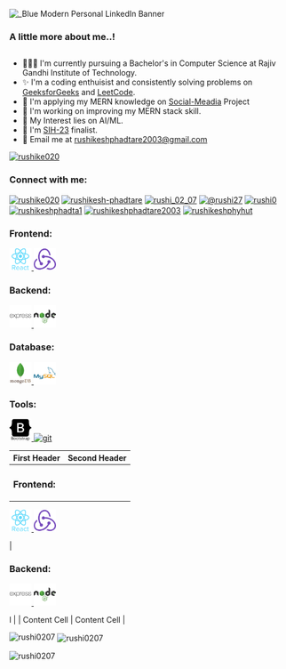![_Blue Modern Personal LinkedIn Banner](https://github.com/Rushi0207/rushikeshphadtare/assets/113949814/f928dec5-1c41-4b85-9c31-e6fc959d6dd3)

### A little more about me..!  
##
* 👨🏻‍🎓 I'm currently pursuing a Bachelor's in Computer Science at Rajiv Gandhi Institute of Technology.
* ✨ I'm a coding enthuisist and consistently solving problems on [GeeksforGeeks](https://auth.geeksforgeeks.org/user/rushikeshphyhut/?utm_source=geeksforgeeks&utm_medium=my_profile&utm_campaign=auth_user) and [LeetCode](https://leetcode.com/rushikeshphadtare2003/).
* 🌱 I'm applying my MERN knowledge on [Social-Meadia](https://github.com/Rushi0207/Social-Meadia.git) Project
* 🌱 I'm working on improving my MERN stack skill.
* 🔭 My Interest lies on AI/ML.
* 🌟 I'm [SIH-23](https://www.linkedin.com/in/rushikesh-phadtare-76b314248/) finalist.
* 📧 Email me at rushikeshphadtare2003@gmail.com



<p align="left"> <a href="https://twitter.com/rushike020" target="blank"><img src="https://img.shields.io/twitter/follow/rushike020?logo=twitter&style=for-the-badge" alt="rushike020" /></a> </p>

<h3 align="left">Connect with me:</h3>
<p align="left">
<a href="https://twitter.com/rushike020" target="blank"><img align="center" src="https://raw.githubusercontent.com/rahuldkjain/github-profile-readme-generator/master/src/images/icons/Social/twitter.svg" alt="rushike020" height="30" width="40" /></a>
<a href="https://linkedin.com/in/rushikesh-phadtare" target="blank"><img align="center" src="https://raw.githubusercontent.com/rahuldkjain/github-profile-readme-generator/master/src/images/icons/Social/linked-in-alt.svg" alt="rushikesh-phadtare" height="30" width="40" /></a>
<a href="https://instagram.com/rushi_02_07" target="blank"><img align="center" src="https://raw.githubusercontent.com/rahuldkjain/github-profile-readme-generator/master/src/images/icons/Social/instagram.svg" alt="rushi_02_07" height="30" width="40" /></a>
<a href="https://hashnode.com/@rushi27" target="blank"><img align="center" src="https://raw.githubusercontent.com/rahuldkjain/github-profile-readme-generator/master/src/images/icons/Social/hashnode.svg" alt="@rushi27" height="30" width="40" /></a>
<a href="https://www.codechef.com/users/rushi0" target="blank"><img align="center" src="https://cdn.jsdelivr.net/npm/simple-icons@3.1.0/icons/codechef.svg" alt="rushi0" height="30" width="40" /></a>
<a href="https://www.hackerrank.com/rushikeshphadta1" target="blank"><img align="center" src="https://raw.githubusercontent.com/rahuldkjain/github-profile-readme-generator/master/src/images/icons/Social/hackerrank.svg" alt="rushikeshphadta1" height="30" width="40" /></a>
<a href="https://www.leetcode.com/rushikeshphadtare2003" target="blank"><img align="center" src="https://raw.githubusercontent.com/rahuldkjain/github-profile-readme-generator/master/src/images/icons/Social/leet-code.svg" alt="rushikeshphadtare2003" height="30" width="40" /></a>
<a href="https://auth.geeksforgeeks.org/user/rushikeshphyhut" target="blank"><img align="center" src="https://raw.githubusercontent.com/rahuldkjain/github-profile-readme-generator/master/src/images/icons/Social/geeks-for-geeks.svg" alt="rushikeshphyhut" height="30" width="40" /></a>
</p>

<h3 align="left">Frontend:</h3>
<p align="left"> 
<a href="https://reactjs.org/" target="_blank" rel="noreferrer"> 
   <img src="https://raw.githubusercontent.com/devicons/devicon/master/icons/react/react-original-wordmark.svg" alt="react" width="40" height="40"/> 
</a> 
<a href="https://redux.js.org" target="_blank" rel="noreferrer"> 
   <img src="https://raw.githubusercontent.com/devicons/devicon/master/icons/redux/redux-original.svg" alt="redux" width="40" height="40"/> 
</a> 
</p>
<h3 align="left">Backend:</h3>
<p align="left"> 
<a href="https://expressjs.com" target="_blank" rel="noreferrer"> 
   <img src="https://raw.githubusercontent.com/devicons/devicon/master/icons/express/express-original-wordmark.svg" alt="express" width="40" height="40"/> 
</a> 
<a href="https://www.nodejs.org" target="_blank" rel="noreferrer"> 
   <img src="https://raw.githubusercontent.com/devicons/devicon/master/icons/nodejs/nodejs-original-wordmark.svg" alt="nodejs" width="40" height="40"/> 
</a> 
</p>
<h3 align="left">Database:</h3>
<p align="left"> 
<a href="https://www.mongodb.com/" target="_blank" rel="noreferrer"> 
   <img src="https://raw.githubusercontent.com/devicons/devicon/master/icons/mongodb/mongodb-original-wordmark.svg" alt="mongodb" width="40" height="40"/> 
</a> 
<a href="https://www.mysql.com/" target="_blank" rel="noreferrer"> 
   <img src="https://raw.githubusercontent.com/devicons/devicon/master/icons/mysql/mysql-original-wordmark.svg" alt="mysql" width="40" height="40"/> 
</a> 
</p>
<h3 align="left">Tools:</h3>
<p align="left"> 
<a href="https://getbootstrap.com" target="_blank" rel="noreferrer"> 
   <img src="https://raw.githubusercontent.com/devicons/devicon/master/icons/bootstrap/bootstrap-plain-wordmark.svg" alt="bootstrap" width="40" height="40"/> 
</a> 
<a href="https://git-scm.com/" target="_blank" rel="noreferrer"> 
   <img src="https://www.vectorlogo.zone/logos/git-scm/git-scm-icon.svg" alt="git" width="40" height="40"/> 
</a> 
</p>


| First Header  | Second Header |
| ------------- | ------------- |
| <h3 align="left">Frontend:</h3>
<p align="left"> 
<a href="https://reactjs.org/" target="_blank" rel="noreferrer"> 
   <img src="https://raw.githubusercontent.com/devicons/devicon/master/icons/react/react-original-wordmark.svg" alt="react" width="40" height="40"/> 
</a> 
<a href="https://redux.js.org" target="_blank" rel="noreferrer"> 
   <img src="https://raw.githubusercontent.com/devicons/devicon/master/icons/redux/redux-original.svg" alt="redux" width="40" height="40"/> 
</a> 
</p> | <h3 align="left">Backend:</h3>
<p align="left"> 
<a href="https://expressjs.com" target="_blank" rel="noreferrer"> 
   <img src="https://raw.githubusercontent.com/devicons/devicon/master/icons/express/express-original-wordmark.svg" alt="express" width="40" height="40"/> 
</a> 
<a href="https://www.nodejs.org" target="_blank" rel="noreferrer"> 
   <img src="https://raw.githubusercontent.com/devicons/devicon/master/icons/nodejs/nodejs-original-wordmark.svg" alt="nodejs" width="40" height="40"/> 
</a> 
</p>l  |
| Content Cell  | Content Cell  |

<p><img align="left" src="https://github-readme-stats.vercel.app/api/top-langs?username=rushi0207&show_icons=true&locale=en&layout=compact&theme=dark" alt="rushi0207" /></p>

<p>&nbsp;<img align="center" src="https://github-readme-stats.vercel.app/api?username=rushi0207&show_icons=true&locale=en&theme=dark" alt="rushi0207" /></p>

<p><img align="center" src="https://github-readme-streak-stats.herokuapp.com/?user=rushi0207&theme=dark" alt="rushi0207" /></p>
